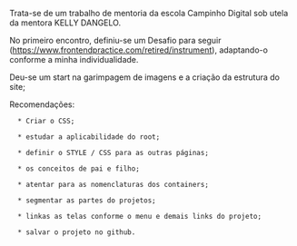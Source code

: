 Trata-se de um trabalho de mentoria da escola Campinho Digital sob utela da mentora KELLY DANGELO.

No primeiro encontro, definiu-se um Desafio para seguir (https://www.frontendpractice.com/retired/instrument), adaptando-o conforme a minha individualidade.

Deu-se um start na garimpagem de imagens e a criação da estrutura do site;

Recomendações: 

      * Criar o CSS;
			
      * estudar a aplicabilidade do root;
			
      * definir o STYLE / CSS para as outras páginas; 
			
      * os conceitos de pai e filho;
			
      * atentar para as nomenclaturas dos containers;
			
      * segmentar as partes do projetos;
			
      * linkas as telas conforme o menu e demais links do projeto;
			
      * salvar o projeto no github.
  
